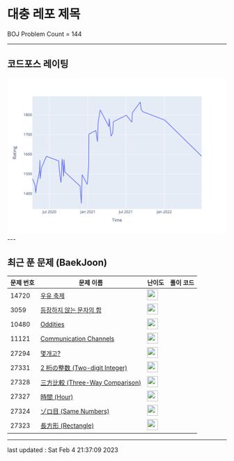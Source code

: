 # 대충 레포 제목

BOJ Problem Count = 144

---

## 코드포스 레이팅
[![Rating Graph](./cfStats.svg)](https://github.com/ingyu1008/Algorithm-Problem-Solving/blob/master/cfStats.html)---

## 최근 푼 문제 (BaekJoon)
| 문제 번호 | 문제 이름 | 난이도 | 풀이 코드 |
| --- | --- | --- | --- |
| 14720 | [우유 축제](https://www.acmicpc.net/problem/14720) | <img height="25px" width="25px=" src="https://static.solved.ac/tier_small/3.svg"/> |  |
| 3059 | [등장하지 않는 문자의 합](https://www.acmicpc.net/problem/3059) | <img height="25px" width="25px=" src="https://static.solved.ac/tier_small/3.svg"/> |  |
| 10480 | [Oddities](https://www.acmicpc.net/problem/10480) | <img height="25px" width="25px=" src="https://static.solved.ac/tier_small/2.svg"/> |  |
| 11121 | [Communication Channels](https://www.acmicpc.net/problem/11121) | <img height="25px" width="25px=" src="https://static.solved.ac/tier_small/2.svg"/> |  |
| 27294 | [몇개고?](https://www.acmicpc.net/problem/27294) | <img height="25px" width="25px=" src="https://static.solved.ac/tier_small/1.svg"/> |  |
| 27331 | [2 桁の整数 (Two-digit Integer)](https://www.acmicpc.net/problem/27331) | <img height="25px" width="25px=" src="https://static.solved.ac/tier_small/1.svg"/> |  |
| 27328 | [三方比較 (Three-Way Comparison)](https://www.acmicpc.net/problem/27328) | <img height="25px" width="25px=" src="https://static.solved.ac/tier_small/1.svg"/> |  |
| 27327 | [時間 (Hour)](https://www.acmicpc.net/problem/27327) | <img height="25px" width="25px=" src="https://static.solved.ac/tier_small/1.svg"/> |  |
| 27324 | [ゾロ目 (Same Numbers)](https://www.acmicpc.net/problem/27324) | <img height="25px" width="25px=" src="https://static.solved.ac/tier_small/1.svg"/> |  |
| 27323 | [長方形 (Rectangle)](https://www.acmicpc.net/problem/27323) | <img height="25px" width="25px=" src="https://static.solved.ac/tier_small/1.svg"/> |  |


---

last updated : Sat Feb  4 21:37:09 2023

